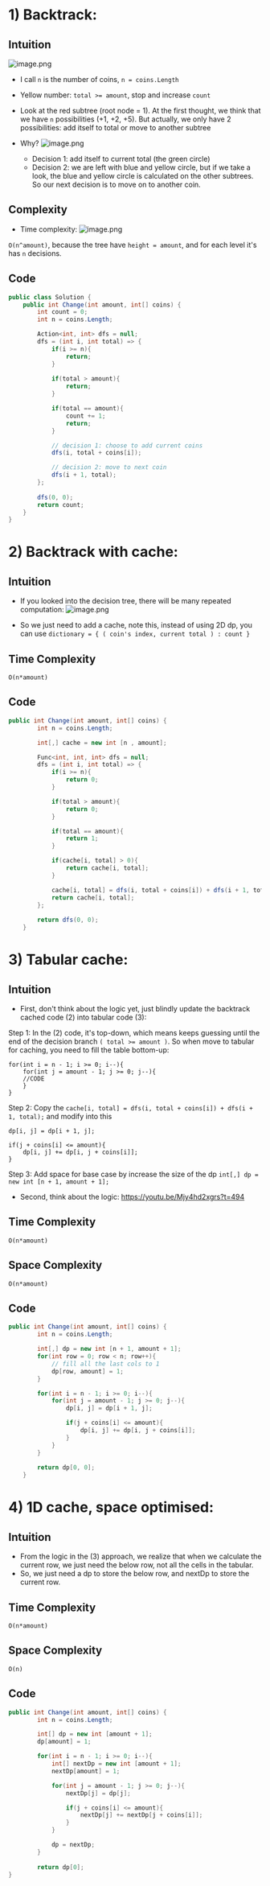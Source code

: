 # 1) Backtrack:

## Intuition
<!-- Describe your first thoughts on how to solve this problem. -->
![image.png](https://assets.leetcode.com/users/images/ef6ed98c-d7c6-42a6-8fdd-c696d1366abd_1726930514.003772.png)

- I call `n` is the number of coins, `n = coins.Length`
- Yellow number: `total >= amount`, stop and increase `count`
- Look at the red subtree (root node = 1). At the first thought, we think that we have `n` possibilities (+1, +2, +5). But actually, we only have 2 possibilities: add itself to total or move to another subtree
- Why?
![image.png](https://assets.leetcode.com/users/images/63503a87-8330-4fb5-9b31-011977e1d84d_1726931019.7305653.png)

    + Decision 1: add itself to current total (the green circle)
    + Decision 2: we are left with blue and yellow circle, but if we take a look, the blue and yellow circle is calculated on the other subtrees. So our next decision is to move on to another coin.

## Complexity
- Time complexity:
![image.png](https://assets.leetcode.com/users/images/b5d241f4-bb7b-4a70-a1a5-96f67ca93eff_1726931468.125252.png)

`O(n^amount)`, because the tree have `height = amount`, and for each level it's has `n` decisions.

## Code
```csharp []
public class Solution {
    public int Change(int amount, int[] coins) {
        int count = 0;
        int n = coins.Length;

        Action<int, int> dfs = null;
        dfs = (int i, int total) => {
            if(i >= n){
                return;
            }
            
            if(total > amount){
                return;
            }

            if(total == amount){
                count += 1;
                return;
            }

            // decision 1: choose to add current coins
            dfs(i, total + coins[i]);

            // decision 2: move to next coin
            dfs(i + 1, total);
        };
        
        dfs(0, 0);
        return count;
    }
}
```

# 2) Backtrack with cache:

## Intuition
- If you looked into the decision tree, there will be many repeated computation:
![image.png](https://assets.leetcode.com/users/images/ab2c409f-07e0-4d04-aa6a-96a7369d429d_1726931799.0496182.png)

- So we just need to add a cache, note this, instead of using 2D dp, you can use `dictionary = { ( coin's index, current total ) : count }`

## Time Complexity
`O(n*amount)`

## Code
```csharp []
public int Change(int amount, int[] coins) {
        int n = coins.Length;

        int[,] cache = new int [n , amount];

        Func<int, int, int> dfs = null;
        dfs = (int i, int total) => {
            if(i >= n){
                return 0;
            }

            if(total > amount){
                return 0;
            }

            if(total == amount){
                return 1;
            }

            if(cache[i, total] > 0){
                return cache[i, total];
            }

            cache[i, total] = dfs(i, total + coins[i]) + dfs(i + 1, total);
            return cache[i, total];
        };
        
        return dfs(0, 0);
    }
```

# 3) Tabular cache:

## Intuition
- First, don't think about the logic yet, just blindly update the backtrack cached code (2) into tabular code (3):

Step 1: In the (2) code, it's top-down, which means keeps guessing until the end of the decision branch `( total >= amount )`. So when move to tabular for caching, you need to fill the table bottom-up:

```
for(int i = n - 1; i >= 0; i--){
    for(int j = amount - 1; j >= 0; j--){ 
    //CODE
    }
}
```

Step 2: Copy the `cache[i, total] = dfs(i, total + coins[i]) + dfs(i + 1, total);` and modify into this

```
dp[i, j] = dp[i + 1, j];

if(j + coins[i] <= amount){
    dp[i, j] += dp[i, j + coins[i]];
}
```

Step 3: Add space for base case by increase the size of the dp `int[,] dp = new int [n + 1, amount + 1];`

- Second, think about the logic:
https://youtu.be/Mjy4hd2xgrs?t=494


## Time Complexity
`O(n*amount)`
## Space Complexity
`O(n*amount)`
## Code
```csharp []
public int Change(int amount, int[] coins) {
        int n = coins.Length;

        int[,] dp = new int [n + 1, amount + 1];
        for(int row = 0; row < n; row++){
            // fill all the last cols to 1
            dp[row, amount] = 1;
        }

        for(int i = n - 1; i >= 0; i--){
            for(int j = amount - 1; j >= 0; j--){
                dp[i, j] = dp[i + 1, j];

                if(j + coins[i] <= amount){
                    dp[i, j] += dp[i, j + coins[i]];
                }
            }
        }
        
        return dp[0, 0];
    }
```

# 4) 1D cache, space optimised:

## Intuition
- From the logic in the (3) approach, we realize that when we calculate the current row, we just need the below row, not all the cells in the tabular.
- So, we just need a dp to store the below row, and nextDp to store the current row.
## Time Complexity
`O(n*amount)`
## Space Complexity
`O(n)`
## Code
```csharp []
public int Change(int amount, int[] coins) {
        int n = coins.Length;

        int[] dp = new int [amount + 1];
        dp[amount] = 1;

        for(int i = n - 1; i >= 0; i--){
            int[] nextDp = new int [amount + 1];
            nextDp[amount] = 1;

            for(int j = amount - 1; j >= 0; j--){
                nextDp[j] = dp[j];

                if(j + coins[i] <= amount){
                    nextDp[j] += nextDp[j + coins[i]];
                }
            }

            dp = nextDp;
        }
        
        return dp[0];
}
```
